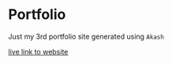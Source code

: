 # Portfolio

Just my 3rd portfolio site generated using `Akash`

<a href="https://akash-portfolio-react.netlify.app/">live link to website</a>
